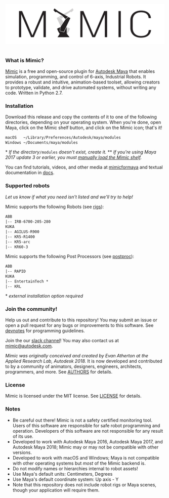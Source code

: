 ![mimic_logo](mimic/logos/mimic_logo_black_transparent_thick_large.png)

#

### What is Mimic?

[Mimic](https://www.mimicformaya.com/) is a free and open-source plugin for
[Autodesk Maya](https://www.autodesk.com/products/maya/overview) that enables
simulation, programming, and control of 6-axis, Industrial Robots. It provides
a robust and intuitive, animation-based toolset, allowing creators to
prototype, validate, and drive automated systems, without writing any code.
Written in Python 2.7.


### Installation

Download this release and copy the contents of it to one of the following
directories, depending on your operating system. When you're done, open Maya,
click on the Mimic shelf button, and click on the Mimic icon; that's it!

```
macOS   ~/Library/Preferences/Autodesk/maya/modules
Windows ~/Documents/maya/modules
```

\* _If the directory_`/modules` _doesn't exist, create it._
\*\* _If you're using Maya 2017 update 3 or earlier, you must
[manually load the Mimic shelf](https://youtu.be/bc3SqEXcE5Q?t=1m46s)._

You can find tutorials, videos, and other media at
[mimicformaya](https://www.mimicformaya.com/) and textual documentation in
[docs](mimic/docs).


### Supported robots

*Let us know if what you need isn't listed and we'll try to help!*

Mimic supports the following Robots (see [rigs](mimic/rigs)):

```
ABB
|-- IRB-6700-205-280
KUKA
|-- AGILUS-R900
|-- KR5-R1400
|-- KR5-arc
|-- KR60-3
```

Mimic supports the following Post Processors (see [postproc](mimic/scripts/postproc)):

```
ABB
|-- RAPID
KUKA
|-- EntertainTech *
|-- KRL
```

\* _external installation option required_


### Join the community!

Help us out and contribute to this repository!
You may submit an issue or open a pull request for any bugs or improvements to
this software. See [devnotes](mimic/docs/devnotes.md) for programming guidelines.

Join the our [slack channel](https://www.mimicformaya.com/#community-section)!
You may also contact us at [mimic@autodesk.com](mimic@autodesk.com).

*Mimic was originally conceived and created by Evan Atherton at the Applied
Research Lab, Autodesk 2018.* It is now developed and contributed to by a
community of animators, designers, engineers, architects, programmers, and more.
See [AUTHORS](AUTHORS.md) for details.


### License

Mimic is licensed under the MIT license.
See [LICENSE](LICENSE.md) for details.


### Notes

- Be careful out there! Mimic is not a safety certified monitoring tool.
  Users of this software are responsible for safe robot programming and operation.
  Developers of this software are not responsible for any result of its use.
- Developed to work with Autodesk Maya 2016, Autodesk Maya 2017, and Autodesk
  Maya 2018; Mimic may or may not be compatible with other versions.
- Developed to work with macOS and Windows; Maya is not compatible with other
  operating systems but *most* of the Mimic backend is.
- Do not modify names or hierarchies internal to robot assets!
- Use Maya's default units: Centimeters, Degrees
- Use Maya's default coordinate system: Up axis - Y 
- Note that this repository does not include robot rigs or Maya scenes, though
  your application will require them.


#
